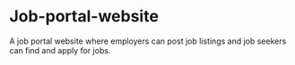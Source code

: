 # Job-portal-website
A job portal website where employers can post job listings and job seekers can find and apply for jobs.
